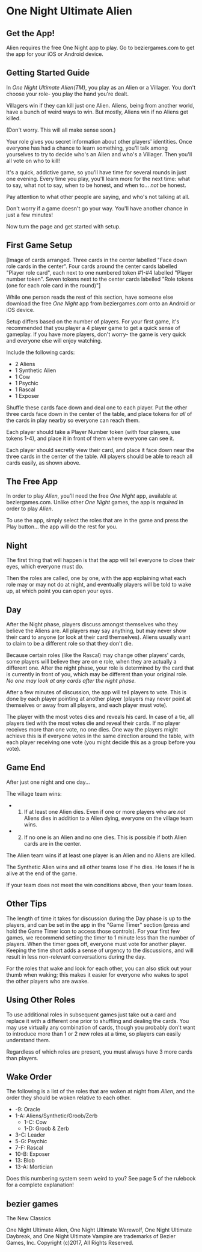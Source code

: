 # One Night Ultimate Alien

## Get the App!

Alien requires the free One Night app to play.
Go to beziergames.com to get the app for your iOS or Android device.

## Getting Started Guide

In *One Night Ultimate Alien(TM)*, you play as an Alien or a Villager.
You don't choose your role- you play the hand you're dealt.

Villagers win if they can kill just one Alien.
Aliens, being from another world, have a bunch of weird ways to win.
But mostly,
Aliens win if no Aliens get killed.

(Don't worry. This will all make sense soon.)

Your role gives you secret information about other players' identities.
Once everyone has had a chance to learn something, you'll talk among yourselves to try to decide who's an Alien
and who's a Villager.
Then you'll all vote on who to kill!

It's a quick, addictive game, so you'll have time for several rounds in just one evening.
Every time you play, you'll learn more for the next time: 
what to say, what not to say, when to be honest, and when to... *not* be honest.

Pay attention to what other people are saying,
and who's not talking at all.

Don't worry if a game doesn't go your way.
You'll have another chance in just a few minutes!

Now turn the page and get started with setup.

## First Game Setup

[Image of cards arranged. Three cards in the center labelled "Face down role cards in the center". Four cards around the center cards labelled "Player role card", each next to one numbered token #1-#4 labelled "Player number token". Seven tokens next to the center cards labelled "Role tokens (one for each role card in the round)"]

While one person reads the rest of this section,
have someone else download the free *One Night* app from beziergames.com onto an Android or iOS device.

Setup differs based on the number of players.
For your first game,
it's recommended that you player a 4 player game to get a quick sense of gameplay.
If you have more players, don't worry- the game is very quick and everyone else will enjoy watching.

Include the following cards:

- 2 Aliens
- 1 Synthetic Alien
- 1 Cow
- 1 Psychic
- 1 Rascal
- 1 Exposer

Shuffle these cards face down and deal one to each player.
Put the other three cards face down in the center of the table, and place tokens for *all* of the cards in play nearby so everyone can reach them.

Each player should take a Player Number token (with four players, use tokens 1-4), and place it in front of them where everyone can see it.

Each player should secretly view their card,
and place it face down near the three cards in the center of the table.
All players should be able to reach all cards easily, as shown above.

## The Free App

In order to play *Alien*,
you'll need the free *One Night* app,
available at beziergames.com.
Unlike other *One Night* games,
the app is _required_ in order to play *Alien*.

To use the app,
simply select the roles that are in the game and press the Play button...
the app will do the rest for you.

## Night

The first thing that will happen is that the app will tell everyone to close their eyes,
which everyone must do.

Then the roles are called, one by one, with the app explaining what each role may or may not do at night,
and eventually players will be told to wake up,
at which point you can open your eyes.

## Day

After the Night phase,
players discuss amongst themselves who they believe the Aliens are.
All players may say anything, but may never show their card to anyone (or look at their card themselves).
Aliens usually want to claim to be a different role so that they don't die.

Because certain roles (like the Rascal) may change other players' cards,
some players will believe they are on e role,
when they are actually a different one.
After the night phase, your role is determined by the card that is currently in front of you,
which may be different than your original role.
*No one may look at any cards after the night phase.*

After a few minutes of discussion, the app will tell players to vote.
This is done by each player pointing at another player (players may never point at themselves or away from all players, and each player must vote).

The player with the most votes dies and reveals his card.
In case of a tie, all players tied with the most votes die and reveal their cards.
If no player receives more than one vote, no one dies.
One way the players might achieve this is if everyone votes in the same direction around the table,
with each player receiving one vote (you might decide this as a group before you vote).

## Game End

After just one night and one day...

The village team wins:

- 1) If at least one Alien dies. Even if one or more players who are *not* Aliens dies in addition to a Alien dying, everyone on the village team wins.
- 2) If no one is an Alien and no one dies. This is possible if both Alien cards are in the center.

The Alien team wins if at least one player is an Alien and no Aliens are killed.

The Synthetic Alien wins and all other teams lose if he dies.
He loses if he is alive at the end of the game.

If your team does not meet the win conditions above, then your team loses.

## Other Tips

The length of time it takes for discussion during the Day phase
is up to the players, and can be set in the app in the "Game Timer" section
(press and hold the Game Timer icon to access those controls).
For your first few games,
we recommend setting the timer to 1 minute less than the number of players.
When the timer goes off,
everyone must vote for another player.
Keeping the time short adds a sense of urgency to the discussions,
and will result in less non-relevant conversations during the day.

For the roles that wake and look for each other,
you can also stick out your thumb when waking;
this makes it easier for everyone who wakes to spot the other players who are awake.

## Using Other Roles

To use additional roles in subsequent games just take out a card and replace it with a different one prior to shuffling and dealing the cards.
You may use virtually any combination of cards, though you probably don't want to introduce more than 1 or 2 new roles at a time,
so players can easily understand them.

Regardless of which roles are present,
you must always have 3 more cards than players.

## Wake Order

The following is a list of the roles that are woken at night from *Alien*, and the order they should be woken relative to each other.

- -9: Oracle
- 1-A: Aliens/Synthetic/Groob/Zerb
  - 1-C: Cow
  - 1-D: Groob & Zerb
- 3-C: Leader
- 5-G: Psychic
- 7-F: Rascal
- 10-B: Exposer
- 13: Blob
- 13-A: Mortician

Does this numbering system seem weird to you?
See page 5 of the rulebook for a complete explanation!

## bezier games

The New Classics

One Night Ultimate Alien,
One Night Ultimate Werewolf,
One Night Ultimate Daybreak,
and One Night Ultimate Vampire are trademarks of Bezier Games, Inc. Copyright (c)2017, All Rights Reserved.
